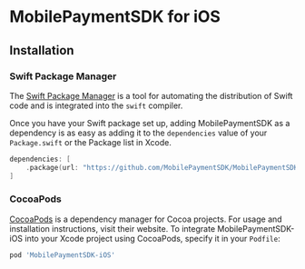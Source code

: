 # MobilePaymentSDK for iOS

## Installation

### Swift Package Manager

The [Swift Package Manager](https://swift.org/package-manager/) is a tool for automating the distribution of Swift code and is integrated into the `swift` compiler.

Once you have your Swift package set up, adding MobilePaymentSDK as a dependency is as easy as adding it to the `dependencies` value of your `Package.swift` or the Package list in Xcode.

```swift
dependencies: [
    .package(url: "https://github.com/MobilePaymentSDK/MobilePaymentSDK.git", .upToNextMajor(from: "1.0.12"))
]
```
### CocoaPods

[CocoaPods](https://cocoapods.org) is a dependency manager for Cocoa projects. For usage and installation instructions, visit their website. To integrate MobilePaymentSDK-iOS into your Xcode project using CocoaPods, specify it in your `Podfile`:

```ruby
pod 'MobilePaymentSDK-iOS'
```

